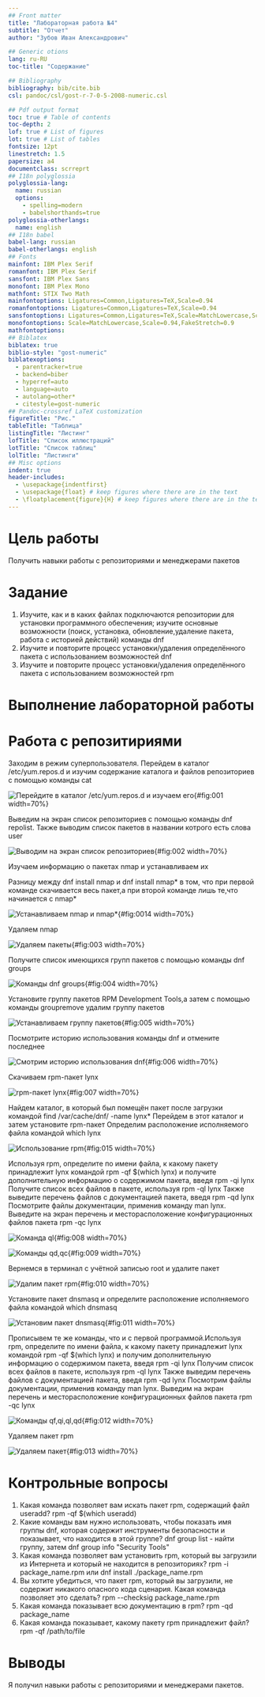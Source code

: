 ```yaml
---
## Front matter
title: "Лабораторная работа №4"
subtitle: "Отчет"
author: "Зубов Иван Александрович"

## Generic otions
lang: ru-RU
toc-title: "Содержание"

## Bibliography
bibliography: bib/cite.bib
csl: pandoc/csl/gost-r-7-0-5-2008-numeric.csl

## Pdf output format
toc: true # Table of contents
toc-depth: 2
lof: true # List of figures
lot: true # List of tables
fontsize: 12pt
linestretch: 1.5
papersize: a4
documentclass: scrreprt
## I18n polyglossia
polyglossia-lang:
  name: russian
  options:
	- spelling=modern
	- babelshorthands=true
polyglossia-otherlangs:
  name: english
## I18n babel
babel-lang: russian
babel-otherlangs: english
## Fonts
mainfont: IBM Plex Serif
romanfont: IBM Plex Serif
sansfont: IBM Plex Sans
monofont: IBM Plex Mono
mathfont: STIX Two Math
mainfontoptions: Ligatures=Common,Ligatures=TeX,Scale=0.94
romanfontoptions: Ligatures=Common,Ligatures=TeX,Scale=0.94
sansfontoptions: Ligatures=Common,Ligatures=TeX,Scale=MatchLowercase,Scale=0.94
monofontoptions: Scale=MatchLowercase,Scale=0.94,FakeStretch=0.9
mathfontoptions:
## Biblatex
biblatex: true
biblio-style: "gost-numeric"
biblatexoptions:
  - parentracker=true
  - backend=biber
  - hyperref=auto
  - language=auto
  - autolang=other*
  - citestyle=gost-numeric
## Pandoc-crossref LaTeX customization
figureTitle: "Рис."
tableTitle: "Таблица"
listingTitle: "Листинг"
lofTitle: "Список иллюстраций"
lotTitle: "Список таблиц"
lolTitle: "Листинги"
## Misc options
indent: true
header-includes:
  - \usepackage{indentfirst}
  - \usepackage{float} # keep figures where there are in the text
  - \floatplacement{figure}{H} # keep figures where there are in the text
---
```


# Цель работы

Получить навыки работы с репозиториями и менеджерами пакетов

# Задание

1. Изучите, как и в каких файлах подключаются репозитории для установки программного обеспечения; изучите основные возможности (поиск, установка, обновление,удаление пакета, работа с историей действий) команды dnf 
2. Изучите и повторите процесс установки/удаления определённого пакета с использованием возможностей dnf 
3. Изучите и повторите процесс установки/удаления определённого пакета с использованием возможностей rpm 



# Выполнение лабораторной работы

# Работа с репозитириями

Заходим в режим суперпользователя. Перейдем в каталог /etc/yum.repos.d и изучим содержание каталога и файлов
репозиториев с помощью команды сat

![Перейдите в каталог /etc/yum.repos.d и изучаем его](image/1.png){#fig:001 width=70%}

Выведим на экран список репозиториев с помощью команды dnf repolist.
Также выводим список пакетов в названии котрого есть слова user

![Выводим на экран список репозиториев](image/2.png){#fig:002 width=70%}

Изучаем информацию о пакетах nmap и устанавливаем их

Разницу между dnf install nmap и dnf install nmap\* в том, что при первой команде скачивается весь пакет,а при второй команде лишь те,что начинается с nmap\*

![Устанавливаем nmap и nmap\*](image/14.png){#fig:0014 width=70%}

Удаляем nmap

![Удаляем пакеты](image/3.png){#fig:003 width=70%}

Получите список имеющихся групп пакетов с помощью команды dnf groups

![Команды dnf groups](image/4.png){#fig:004 width=70%}

Установите группу пакетов RPM Development Tools,а затем с помощью команды groupremove удалим группу пакетов

![Устанавливаем группу пакетов](image/5.png){#fig:005 width=70%}

Посмотрите историю использования команды dnf и отмените последнее

![Смотрим историю использования dnf](image/6.png){#fig:006 width=70%}

Скачиваем rpm-пакет lynx

![rpm-пакет lynx](image/7.png){#fig:007 width=70%}

Найдем каталог, в который был помещён пакет после загрузки командой find /var/cache/dnf/ -name lynx*
Перейдем в этот каталог и затем установите rpm-пакет
Определим расположение исполняемого файла командой which lynx

![Использование rpm](image/15.png){#fig:015 width=70%}

Используя rpm, определите по имени файла, к какому пакету принадлежит lynx командой rpm -qf $(which lynx)
и получите дополнительную информацию о содержимом пакета, введя rpm -qi lynx
Получите список всех файлов в пакете, используя rpm -ql lynx
Также выведите перечень файлов с документацией пакета, введя rpm -qd lynx
Посмотрите файлы документации, применив команду man lynx.
Выведите на экран перечень и месторасположение конфигурационных файлов пакета rpm -qc lynx

![Команда ql](image/8.png){#fig:008 width=70%}

![Команды qd,qc](image/9.png){#fig:009 width=70%}

Вернемся в терминал с учётной записью root и удалите пакет

![Удалим пакет rpm](image/10.png){#fig:010 width=70%}

Установите пакет dnsmasq и определите расположение исполняемого файла командой which dnsmasq

![Установим пакет dnsmasq](image/11.png){#fig:011 width=70%}

Прописывем те же команды, что и с первой программой.Используя rpm, определите по имени файла, к какому пакету принадлежит lynx командой rpm -qf $(which lynx)
и получим дополнительную информацию о содержимом пакета, введя rpm -qi lynx
Получим список всех файлов в пакете, используя rpm -ql lynx
Также выведим перечень файлов с документацией пакета, введя rpm -qd lynx
Посмотрим файлы документации, применив команду man lynx.
Выведим на экран перечень и месторасположение конфигурационных файлов пакета rpm -qc lynx

![Команды qf,qi,ql,qd](image/12.png){#fig:012 width=70%}

Удаляем пакет rpm

![Удаляем пакет](image/13.png){#fig:013 width=70%}

# Контрольные вопросы
1. Какая команда позволяет вам искать пакет rpm, содержащий файл useradd? rpm -qf $(which useradd)
2. Какие команды вам нужно использовать, чтобы показать имя группы dnf, которая
содержит инструменты безопасности и показывает, что находится в этой группе? dnf group list - найти группу, затем dnf group info "Security Tools"
3. Какая команда позволяет вам установить rpm, который вы загрузили из Интернета
и который не находится в репозиториях? rpm -i package_name.rpm или dnf install ./package_name.rpm
4. Вы хотите убедиться, что пакет rpm, который вы загрузили, не содержит никакого
опасного кода сценария. Какая команда позволяет это сделать? rpm --checksig package_name.rpm
5. Какая команда показывает всю документацию в rpm? rpm -qd package_name
6. Какая команда показывает, какому пакету rpm принадлежит файл? rpm -qf /path/to/file


# Выводы

Я получил навыки работы с репозиториями и менеджерами пакетов.

